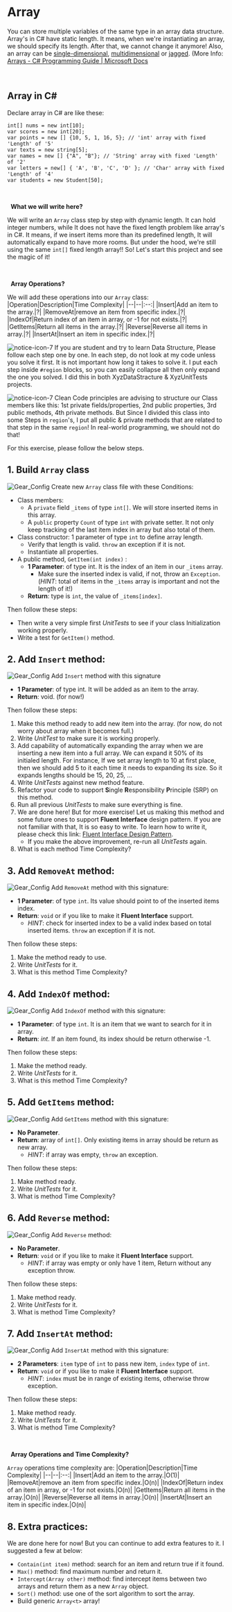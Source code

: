 # Array
You can store multiple variables of the same type in an array data structure. Array's in C# have static length. It means, when we're instantiating an array, we should specify its length. After that, we cannot change it anymore! Also, an array can be  [single-dimensional](https://docs.microsoft.com/en-us/dotnet/csharp/programming-guide/arrays/single-dimensional-arrays),  [multidimensional](https://docs.microsoft.com/en-us/dotnet/csharp/programming-guide/arrays/multidimensional-arrays)  or  [jagged](https://docs.microsoft.com/en-us/dotnet/csharp/programming-guide/arrays/jagged-arrays). (More Info: [Arrays - C# Programming Guide | Microsoft Docs](https://docs.microsoft.com/en-us/dotnet/csharp/programming-guide/arrays/)
&nbsp;

&nbsp;

## Array in C#
Declare array in C# are like these:

    int[] nums = new int[10];
    var scores = new int[20];
    var points = new [] {10, 5, 1, 16, 5}; // 'int' array with fixed 'Length' of '5'
    var texts = new string[5];
    var names = new [] {"A", "B"}; // 'String' array with fixed 'Length' of '2'
    var letters = new[] { 'A', 'B', 'C', 'D' }; // 'Char' array with fixed 'Length' of '4'
    var students = new Student[50];

&nbsp;

&nbsp;
**What we will write here?**

We will write an `Array` class step by step with dynamic length. It can hold integer numbers, while It does not have the fixed length problem like array's in C#. It means, if we insert items more than its predefined length, It will automatically expand to have more rooms. But under the hood, we're still using the same `int[]` fixed length array!! So! Let's start this project and see the magic of it!

&nbsp;

&nbsp;
**Array Operations?**

We will add these operations into our `Array` class:
|Operation|Description|Time Complexity|
|--|--|:--:|
|Insert|Add an item to the array.|?|
|RemoveAt|remove an item from specific index.|?|
|IndexOf|Return index of an item in array, or -1 for not exists.|?|
|GetItems|Return all items in the array.|?|
|Reverse|Reverse all items in array.|?|
|InsertAt|Insert an item in specific index.|?|

![notice-icon-7](https://user-images.githubusercontent.com/25789969/135717888-486318b4-7b6b-41ee-af24-bbeb181bb032.png) If you are student and try to learn Data Structure, Please follow each step one by one. In each step, do not look at my code unless you solve it first. It is not important how long it takes to solve it. I put each step inside `#region` blocks, so you can easily collapse all then only expand the one you solved. I did this in both XyzDataStracture & XyzUnitTests projects.

![notice-icon-7](https://user-images.githubusercontent.com/25789969/135717888-486318b4-7b6b-41ee-af24-bbeb181bb032.png) Clean Code principles are advising to structure our Class members like this: 1st private fields/properties, 2nd public properties, 3rd public methods, 4th private methods. But Since I divided this class into some Steps in `region`'s, I put all public & private methods that are related to that step in the same `region`! In real-world programming, we should not do that!

For this exercise, please follow the below steps. 

## 1. Build `Array` class
![Gear_Config](https://user-images.githubusercontent.com/25789969/136387498-f7f72a2b-7516-4c1a-a6bf-f9985d331300.png) Create new `Array` class file with these Conditions:
- Class members:
  - A `private` field `_items` of type `int[]`. We will store inserted items in this array.
  - A `public` property `Count` of type `int` with private setter. It not only keep tracking of the last item index in array but also total of them.
- Class constructor: 1 parameter of type `int` to define array length.
  - Verify that length is valid. `throw` an exception if it is not.
  - Instantiate all properties.
 - A public method, `GetItem(int index)` :
   -  **1 Parameter**: of type int. It is the index of an item in our `_items` array. 
      - Make sure the inserted index is valid, if not, throw an `Exception`. (*HINT*: total of items in the `_items` array is important and not the length of it!)
   - **Return**: type is `int`, the value of `_items[index]`.

Then follow these steps:
- Then write a very simple first *UnitTests* to see if your class Initialization working properly.
- Write a test for `GetItem()` method.


## 2. Add `Insert` method:
![Gear_Config](https://user-images.githubusercontent.com/25789969/136387498-f7f72a2b-7516-4c1a-a6bf-f9985d331300.png) Add `Insert` method with this signature
   - **1 Parameter**: of type int. It will be added as an item to the array.
   - **Return**: void. (for now!)

Then follow these steps:
   1. Make this method ready to add new item into the array. (for now, do not worry about array when it becomes full.)
   2. Write *UnitTest* to make sure it is working properly.
   3. Add capability of automatically expanding the array when we are inserting a new item into a full array. We can expand it 50% of its initialed length. For instance, If we set array length to 10 at first place, then we should add 5 to it each time it needs to expanding its size. So it expands lengths should be 15, 20, 25, ...
   4. Write *UnitTests* against new method feature.
   5. Refactor your code to support **S**ingle **R**esponsibility **P**rinciple (SRP) on this method.
   6. Run all previous *UnitTests* to make sure everything is fine.
   7. We are done here! But for more exercise! Let us making this method and some future ones to support **Fluent Interface** design pattern. If you are not familiar with that, It is so easy to write. To learn how to write it, please check this link: [Fluent Interface Design Pattern](https://dotnettutorials.net/lesson/fluent-interface-design-pattern/).
      - If you make the above improvement, re-run all *UnitTests* again.
   8. What is each method Time Complexity?

## 3. Add `RemoveAt` method:
![Gear_Config](https://user-images.githubusercontent.com/25789969/136387498-f7f72a2b-7516-4c1a-a6bf-f9985d331300.png) Add `RemoveAt` method with this signature:
   - **1 Parameter**: of type `int`. Its value should point to of the inserted items index.
   - **Return**: `void` or if you like to make it **Fluent Interface** support.
     - *HINT*: check for inserted index to be a valid index based on total inserted items. `throw` an exception if it is not.

Then follow these steps:
   1. Make the method ready to use.
   2. Write *UnitTests* for it.
   3. What is this method Time Complexity?

## 4. Add `IndexOf` method:
![Gear_Config](https://user-images.githubusercontent.com/25789969/136387498-f7f72a2b-7516-4c1a-a6bf-f9985d331300.png) Add `IndexOf` method with this signature:
   - **1 Parameter**: of type `int`.  It is an item that we want to search for it in array.
   - **Return**: *int*. If an item found, its index should be return otherwise -1.

Then follow these steps:
 1. Make the method ready.
 2. Write *UnitTests* for it.
 3. What is this method Time Complexity?

## 5. Add `GetItems` method:
![Gear_Config](https://user-images.githubusercontent.com/25789969/136387498-f7f72a2b-7516-4c1a-a6bf-f9985d331300.png) Add `GetItems` method with this signature:
   - **No Parameter**.
   - **Return**: array of `int[]`. Only existing items in array should be return as new array.
     - *HINT*: if array was empty, `throw` an exception.

Then follow these steps:
   1. Make method ready.
   2. Write *UnitTests* for it.
   3. What is method Time Complexity?

## 6. Add `Reverse` method:
![Gear_Config](https://user-images.githubusercontent.com/25789969/136387498-f7f72a2b-7516-4c1a-a6bf-f9985d331300.png) Add `Reverse` method:
   - **No Parameter**.
   - **Return**: `void` or if you like to make it **Fluent Interface** support.
     - *HINT*: if array was empty or only have 1 item, Return without any exception throw.

Then follow these steps:
   1. Make method ready.
   2. Write *UnitTests* for it.
   3. What is method Time Complexity?

## 7. Add `InsertAt` method:
![Gear_Config](https://user-images.githubusercontent.com/25789969/136387498-f7f72a2b-7516-4c1a-a6bf-f9985d331300.png) Add `InsertAt` method with this signature:
   - **2 Parameters**: `item` type of `int` to pass new item, `index` type of `int`.
   - **Return**: `void` or if you like to make it **Fluent Interface** support.
     - *HINT*: `index` must be in range of existing items, otherwise throw exception.

Then follow these steps:
   1. Make method ready.
   2. Write *UnitTests* for it.
   3. What is method Time Complexity?

&nbsp;

&nbsp;
**Array Operations and Time Complexity?**

`Array` operations time complexity are:
|Operation|Description|Time Complexity|
|--|--|:--:|
|Insert|Add an item to the array.|O(1)|
|RemoveAt|remove an item from specific index.|O(n)|
|IndexOf|Return index of an item in array, or -1 for not exists.|O(n)|
|GetItems|Return all items in the array.|O(n)|
|Reverse|Reverse all items in array.|O(n)|
|InsertAt|Insert an item in specific index.|O(n)|

## 8. Extra practices:
We are done here for now! But you can continue to add extra features to it. I suggested a few at below:

 - `Contain(int item)` method: search for an item and return true if it found.
 - `Max()` method: find maximum number and return it.
 - `Intercept(Array other)` method: find intercept items between two arrays and return them as a new `Array` object.
 - `Sort()` method: use one of the sort algorithm to sort the array.
 - Build generic `Array<t>` array!
